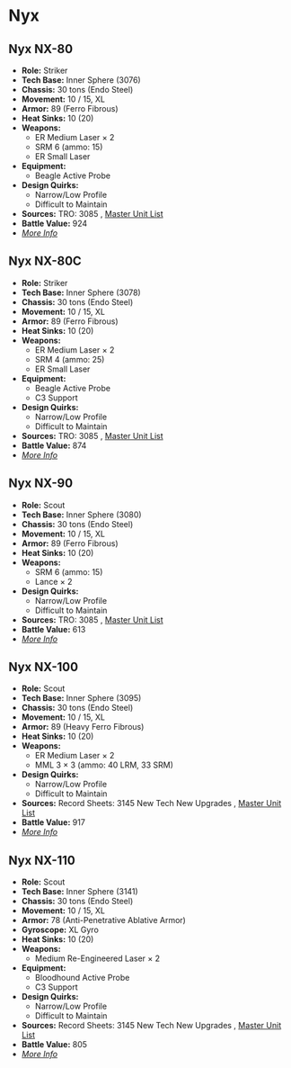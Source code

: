 # Nyx 

## Nyx NX-80 

- **Role:** Striker 
- **Tech Base:** Inner Sphere (3076) 
- **Chassis:** 30 tons (Endo Steel) 
- **Movement:** 10 / 15, XL 
- **Armor:** 89 (Ferro Fibrous) 
- **Heat Sinks:** 10 (20) 
- **Weapons:** 
  - ER Medium Laser × 2 
  - SRM 6 (ammo: 15) 
  - ER Small Laser 
- **Equipment:** 
  - Beagle Active Probe 
- **Design Quirks:** 
  - Narrow/Low Profile 
  - Difficult to Maintain 
- **Sources:** TRO: 3085 , [Master Unit List](http://masterunitlist.info/Unit/Details/2307) 
- **Battle Value:** 924 
- [*More Info*](nyx/nyx_nx-80.md) 

## Nyx NX-80C 

- **Role:** Striker 
- **Tech Base:** Inner Sphere (3078) 
- **Chassis:** 30 tons (Endo Steel) 
- **Movement:** 10 / 15, XL 
- **Armor:** 89 (Ferro Fibrous) 
- **Heat Sinks:** 10 (20) 
- **Weapons:** 
  - ER Medium Laser × 2 
  - SRM 4 (ammo: 25) 
  - ER Small Laser 
- **Equipment:** 
  - Beagle Active Probe 
  - C3 Support 
- **Design Quirks:** 
  - Narrow/Low Profile 
  - Difficult to Maintain 
- **Sources:** TRO: 3085 , [Master Unit List](http://masterunitlist.info/Unit/Details/2308) 
- **Battle Value:** 874 
- [*More Info*](nyx/nyx_nx-80c.md) 

## Nyx NX-90 

- **Role:** Scout 
- **Tech Base:** Inner Sphere (3080) 
- **Chassis:** 30 tons (Endo Steel) 
- **Movement:** 10 / 15, XL 
- **Armor:** 89 (Ferro Fibrous) 
- **Heat Sinks:** 10 (20) 
- **Weapons:** 
  - SRM 6 (ammo: 15) 
  - Lance × 2 
- **Design Quirks:** 
  - Narrow/Low Profile 
  - Difficult to Maintain 
- **Sources:** TRO: 3085 , [Master Unit List](http://masterunitlist.info/Unit/Details/2309) 
- **Battle Value:** 613 
- [*More Info*](nyx/nyx_nx-90.md) 

## Nyx NX-100 

- **Role:** Scout 
- **Tech Base:** Inner Sphere (3095) 
- **Chassis:** 30 tons (Endo Steel) 
- **Movement:** 10 / 15, XL 
- **Armor:** 89 (Heavy Ferro Fibrous) 
- **Heat Sinks:** 10 (20) 
- **Weapons:** 
  - ER Medium Laser × 2 
  - MML 3 × 3 (ammo: 40 LRM, 33 SRM) 
- **Design Quirks:** 
  - Narrow/Low Profile 
  - Difficult to Maintain 
- **Sources:** Record Sheets: 3145 New Tech New Upgrades , [Master Unit List](http://masterunitlist.info/Unit/Details/6937) 
- **Battle Value:** 917 
- [*More Info*](nyx/nyx_nx-100.md) 

## Nyx NX-110 

- **Role:** Scout 
- **Tech Base:** Inner Sphere (3141) 
- **Chassis:** 30 tons (Endo Steel) 
- **Movement:** 10 / 15, XL 
- **Armor:** 78 (Anti-Penetrative Ablative Armor) 
- **Gyroscope:** XL Gyro 
- **Heat Sinks:** 10 (20) 
- **Weapons:** 
  - Medium Re-Engineered Laser × 2 
- **Equipment:** 
  - Bloodhound Active Probe 
  - C3 Support 
- **Design Quirks:** 
  - Narrow/Low Profile 
  - Difficult to Maintain 
- **Sources:** Record Sheets: 3145 New Tech New Upgrades , [Master Unit List](http://masterunitlist.info/Unit/Details/6936) 
- **Battle Value:** 805 
- [*More Info*](nyx/nyx_nx-110.md) 

